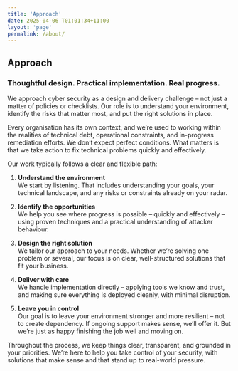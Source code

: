 ```yaml
---
title: 'Approach'
date: 2025-04-06 T01:01:34+11:00
layout: 'page'
permalink: /about/
---
```


## Approach

### Thoughtful design. Practical implementation. Real progress.

We approach cyber security as a design and delivery challenge – not just a matter of policies or checklists. Our role is to understand your environment, identify the risks that matter most, and put the right solutions in place.

Every organisation has its own context, and we’re used to working within the realities of technical debt, operational constraints, and in-progress remediation efforts. We don’t expect perfect conditions. What matters is that we take action to fix technical problems quickly and effectively.

Our work typically follows a clear and flexible path:

1. **Understand the environment**  
   We start by listening. That includes understanding your goals, your technical landscape, and any risks or constraints already on your radar.

2. **Identify the opportunities**  
   We help you see where progress is possible – quickly and effectively – using proven techniques and a practical understanding of attacker behaviour.

3. **Design the right solution**  
   We tailor our approach to your needs. Whether we’re solving one problem or several, our focus is on clear, well-structured solutions that fit your business.

4. **Deliver with care**  
   We handle implementation directly – applying tools we know and trust, and making sure everything is deployed cleanly, with minimal disruption.

5. **Leave you in control**  
   Our goal is to leave your environment stronger and more resilient – not to create dependency. If ongoing support makes sense, we’ll offer it. But we’re just as happy finishing the job well and moving on.

Throughout the process, we keep things clear, transparent, and grounded in your priorities. We’re here to help you take control of your security, with solutions that make sense and that stand up to real-world pressure.
